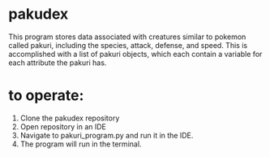 # pakudex
This program stores data associated with creatures similar to pokemon called pakuri, including the species, attack, defense, and speed. This is accomplished with a list of pakuri objects, which each contain a variable for each attribute the pakuri has.

# to operate:
1. Clone the pakudex repository
2. Open repository in an IDE
3. Navigate to pakuri_program.py and run it in the IDE.
4. The program will run in the terminal.
